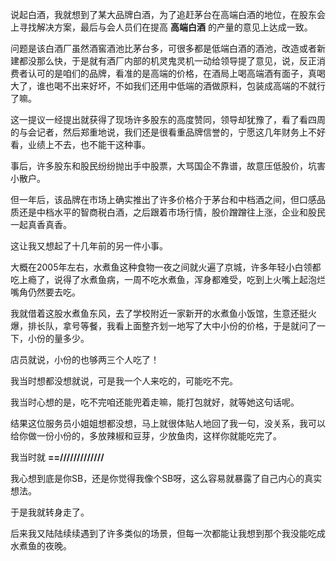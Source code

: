 <p>说起白酒，我就想到了某大品牌白酒，为了追赶茅台在高端白酒的地位，在股东会上寻找解决方案，最后与会人员们在提高 <b>高端白酒</b> 的产量的意见上达成一致。</p><p>问题是该白酒厂虽然酒窖酒池比茅台多，可很多都是低端白酒的酒池，改造或者新建都没那么快，于是就有酒厂内部的机灵鬼灵机一动给领导提了意见，说，反正消费者认可的是咱们的品牌，看准的是高端的价格，在酒局上喝高端酒有面子，真喝大了，谁也喝不出来好坏，不如我们还用中低端的酒做原料，包装成高端的不就行了嘛。</p><p>这一提议一经提出就获得了现场许多股东的高度赞同，领导却犹豫了，看了看四周的与会记者，然后郑重地说，我们还是很看重品牌信誉的，宁愿这几年财务上不好看，业绩上不去，也不能干这种事。</p><p>事后，许多股东和股民纷纷抛出手中股票，大骂国企不靠谱，故意压低股价，坑害小散户。</p><p>但一年后，该品牌在市场上确实推出了许多价格介于茅台和中档酒之间，但口感品质还是中档水平的智商税白酒，之后跟着市场行情，股价蹭蹭往上涨，企业和股民一起真香真香。</p><p>这让我又想起了十几年前的另一件小事。</p><p>大概在2005年左右，水煮鱼这种食物一夜之间就火遍了京城，许多年轻小白领都吃上瘾了，说得了水煮鱼病，一周不吃水煮鱼，浑身都难受，吃到上火嘴上起泡烂嘴角仍然要去吃。</p><p>我就借着这股水煮鱼东风，去了学校附近一家新开的水煮鱼小饭馆，生意还挺火爆，排长队，拿号等餐，我看上面整齐划一地写了大中小份的价格，于是就问了一下，小份的量多少。</p><p>店员就说，小份的也够两三个人吃了！</p><p>我当时想都没想就说，可是我一个人来吃的，可能吃不完。</p><p>我当时心想的是，吃不完咱还能兜着走嘛，能打包就好，就等她这句话呢。</p><p>结果这位服务员小姐姐想都没想，马上就很体贴人地回了我一句，没关系，我可以给你做一份小份的，多放辣椒和豆芽，少放鱼肉，这样你就能吃完了。</p><p>我当时就   <b>==/////////////</b></p><p>我心想到底是你SB，还是你觉得我像个SB呀，这么容易就暴露了自己内心的真实想法。</p><p>于是我就转身走了。</p><p>后来我又陆陆续续遇到了许多类似的场景，但每一次都能让我想到那个我没能吃成水煮鱼的夜晚。</p><p></p><p></p><p></p>